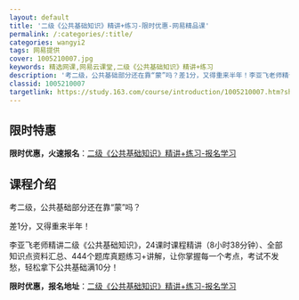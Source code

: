 ```yaml
---
layout: default
title: '二级《公共基础知识》精讲+练习-限时优惠-网易精品课'
permalink: /:categories/:title/
categories: wangyi2
tags: 网易提供
cover: 1005210007.jpg
keywords: 精选网课,网易云课堂,二级《公共基础知识》精讲+练习
description: '考二级，公共基础部分还在靠“蒙”吗？差1分，又得重来半年！李亚飞老师精讲二级《公共基础知识》，24课时课程精讲（8小时3'
classid: 1005210007
targetlink: https://study.163.com/course/introduction/1005210007.htm?share=1&shareId=1025206652&utm_campaign=share&utm_medium=iphoneShare&utm_source=&utm_u=1025206652
---
```


## 限时特惠

**限时优惠，火速报名**：[二级《公共基础知识》精讲+练习-报名学习](https://study.163.com/course/introduction/1005210007.htm?share=1&shareId=1025206652&utm_campaign=share&utm_medium=iphoneShare&utm_source=&utm_u=1025206652)

## 课程介绍

考二级，公共基础部分还在靠“蒙”吗？



差1分，又得重来半年！



李亚飞老师精讲二级《公共基础知识》，24课时课程精讲（8小时38分钟）、全部知识点资料汇总、444个题库真题练习+讲解，让你掌握每一个考点，考试不发愁，轻松拿下公共基础满10分！

**限时优惠，报名地址**：[二级《公共基础知识》精讲+练习-报名学习](https://study.163.com/course/introduction/1005210007.htm?share=1&shareId=1025206652&utm_campaign=share&utm_medium=iphoneShare&utm_source=&utm_u=1025206652)

